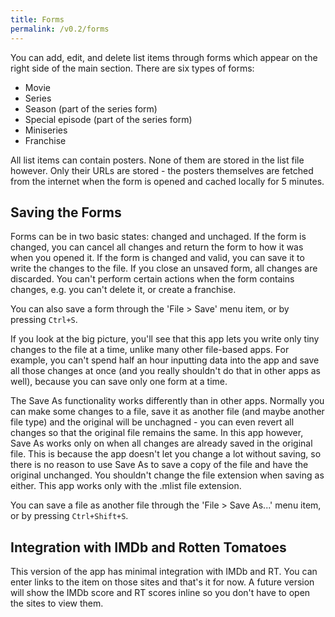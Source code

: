 ```yaml
---
title: Forms
permalink: /v0.2/forms
---
```


You can add, edit, and delete list items through forms which appear on the right side of the main section. There are six
types of forms:

- Movie
- Series
- Season (part of the series form)
- Special episode (part of the series form)
- Miniseries
- Franchise

All list items can contain posters. None of them are stored in the list file however. Only their URLs are stored - the
posters themselves are fetched from the internet when the form is opened and cached locally for 5 minutes.

## Saving the Forms

Forms can be in two basic states: changed and unchaged. If the form is changed, you can cancel all changes and return
the form to how it was when you opened it. If the form is changed and valid, you can save it to write the changes to
the file. If you close an unsaved form, all changes are discarded. You can't perform certain actions when the form
contains changes, e.g. you can't delete it, or create a franchise.

You can also save a form through the 'File > Save' menu item, or by pressing `Ctrl+S`.

If you look at the big picture, you'll see that this app lets you write only tiny changes to the file at a time, unlike
many other file-based apps. For example, you can't spend half an hour inputting data into the app and save all those
changes at once (and you really shouldn't do that in other apps as well), because you can save only one form at a time.

The Save As functionality works differently than in other apps. Normally you can make some changes to a file, save it as
another file (and maybe another file type) and the original will be unchagned - you can even revert all changes so that
the original file remains the same. In this app however, Save As works only on when all changes are already saved in the
original file. This is because the app doesn't let you change a lot without saving, so there is no reason to use Save As
to save a copy of the file and have the original unchanged. You shouldn't change the file extension when saving as
either. This app works only with the .mlist file extension.

You can save a file as another file through the 'File > Save As...' menu item, or by pressing `Ctrl+Shift+S`.

## Integration with IMDb and Rotten Tomatoes

This version of the app has minimal integration with IMDb and RT. You can enter links to the item on those sites and
that's it for now. A future version will show the IMDb score and RT scores inline so you don't have to open the sites
to view them.

